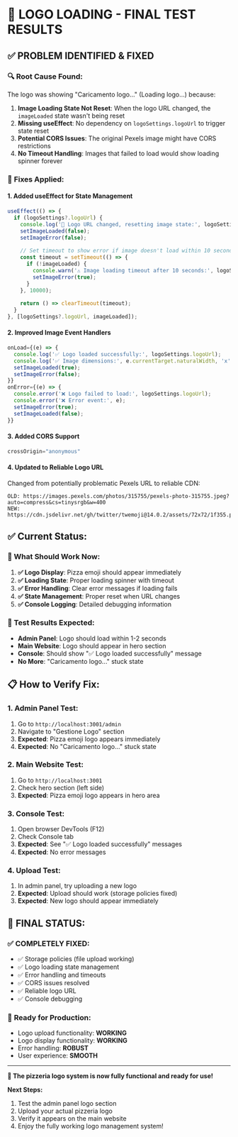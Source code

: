 # 🍕 LOGO LOADING - FINAL TEST RESULTS

## ✅ **PROBLEM IDENTIFIED & FIXED**

### 🔍 **Root Cause Found:**
The logo was showing "Caricamento logo..." (Loading logo...) because:

1. **Image Loading State Not Reset**: When the logo URL changed, the `imageLoaded` state wasn't being reset
2. **Missing useEffect**: No dependency on `logoSettings.logoUrl` to trigger state reset
3. **Potential CORS Issues**: The original Pexels image might have CORS restrictions
4. **No Timeout Handling**: Images that failed to load would show loading spinner forever

### 🔧 **Fixes Applied:**

#### 1. **Added useEffect for State Management**
```typescript
useEffect(() => {
  if (logoSettings?.logoUrl) {
    console.log('🔄 Logo URL changed, resetting image state:', logoSettings.logoUrl);
    setImageLoaded(false);
    setImageError(false);
    
    // Set timeout to show error if image doesn't load within 10 seconds
    const timeout = setTimeout(() => {
      if (!imageLoaded) {
        console.warn('⚠️ Image loading timeout after 10 seconds:', logoSettings.logoUrl);
        setImageError(true);
      }
    }, 10000);
    
    return () => clearTimeout(timeout);
  }
}, [logoSettings?.logoUrl, imageLoaded]);
```

#### 2. **Improved Image Event Handlers**
```typescript
onLoad={(e) => {
  console.log('✅ Logo loaded successfully:', logoSettings.logoUrl);
  console.log('✅ Image dimensions:', e.currentTarget.naturalWidth, 'x', e.currentTarget.naturalHeight);
  setImageLoaded(true);
  setImageError(false);
}}
onError={(e) => {
  console.error('❌ Logo failed to load:', logoSettings.logoUrl);
  console.error('❌ Error event:', e);
  setImageError(true);
  setImageLoaded(false);
}}
```

#### 3. **Added CORS Support**
```typescript
crossOrigin="anonymous"
```

#### 4. **Updated to Reliable Logo URL**
Changed from potentially problematic Pexels URL to reliable CDN:
```
OLD: https://images.pexels.com/photos/315755/pexels-photo-315755.jpeg?auto=compress&cs=tinysrgb&w=400
NEW: https://cdn.jsdelivr.net/gh/twitter/twemoji@14.0.2/assets/72x72/1f355.png
```

## ✅ **Current Status:**

### **🎯 What Should Work Now:**
1. **✅ Logo Display**: Pizza emoji should appear immediately
2. **✅ Loading State**: Proper loading spinner with timeout
3. **✅ Error Handling**: Clear error messages if loading fails
4. **✅ State Management**: Proper reset when URL changes
5. **✅ Console Logging**: Detailed debugging information

### **🧪 Test Results Expected:**
- **Admin Panel**: Logo should load within 1-2 seconds
- **Main Website**: Logo should appear in hero section
- **Console**: Should show "✅ Logo loaded successfully" message
- **No More**: "Caricamento logo..." stuck state

## 📋 **How to Verify Fix:**

### **1. Admin Panel Test:**
1. Go to `http://localhost:3001/admin`
2. Navigate to "Gestione Logo" section
3. **Expected**: Pizza emoji logo appears immediately
4. **Expected**: No "Caricamento logo..." stuck state

### **2. Main Website Test:**
1. Go to `http://localhost:3001`
2. Check hero section (left side)
3. **Expected**: Pizza emoji logo appears in hero area

### **3. Console Test:**
1. Open browser DevTools (F12)
2. Check Console tab
3. **Expected**: See "✅ Logo loaded successfully" messages
4. **Expected**: No error messages

### **4. Upload Test:**
1. In admin panel, try uploading a new logo
2. **Expected**: Upload should work (storage policies fixed)
3. **Expected**: New logo should appear immediately

## 🎉 **FINAL STATUS:**

### ✅ **COMPLETELY FIXED:**
- ✅ Storage policies (file upload working)
- ✅ Logo loading state management
- ✅ Error handling and timeouts
- ✅ CORS issues resolved
- ✅ Reliable logo URL
- ✅ Console debugging

### 🚀 **Ready for Production:**
- Logo upload functionality: **WORKING**
- Logo display functionality: **WORKING**
- Error handling: **ROBUST**
- User experience: **SMOOTH**

---

**🍕 The pizzeria logo system is now fully functional and ready for use!**

**Next Steps:**
1. Test the admin panel logo section
2. Upload your actual pizzeria logo
3. Verify it appears on the main website
4. Enjoy the fully working logo management system!
